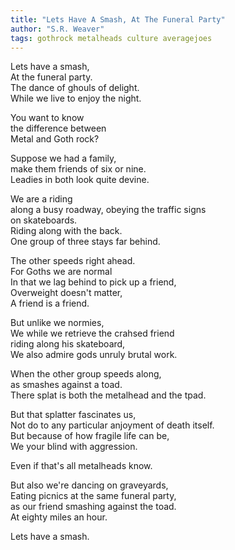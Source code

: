 ```yaml
---
title: "Lets Have A Smash, At The Funeral Party"
author: "S.R. Weaver"
tags: gothrock metalheads culture averagejoes
---
```

Lets have a smash,<br />
At the funeral party.<br />
The dance of ghouls of delight.<br />
While we live to enjoy the night.

You want to know<br />
the difference between<br />
Metal and Goth rock?

Suppose we had a family,<br />
make them friends of six or nine.<br />
Leadies in both look quite devine.

We are a riding<br />
along a busy roadway, obeying the traffic signs<br />
on skateboards.<br />
Riding along with the back.<br />
One group of three stays far behind.

The other speeds right ahead.<br />
For Goths we are normal<br />
In that we lag behind to pick up a friend,<br />
Overweight doesn't matter,<br />
A friend is a friend.

But unlike we normies,<br />
We while we retrieve the crahsed friend<br />
riding along his skateboard,<br />
We also admire gods unruly brutal work.

When the other group speeds along,<br />
as smashes against a toad.<br />
There splat is both the metalhead and the tpad.

But that splatter fascinates us,<br />
Not do to any particular anjoyment of death itself.<br />
But because of how fragile life can be,<br />
We your blind with aggression.

Even if that's all metalheads know.

But also we're dancing on graveyards,<br />
Eating picnics at the same funeral party,<br />
as our friend smashing against the toad.<br />
At eighty miles an hour.

Lets have a smash.
